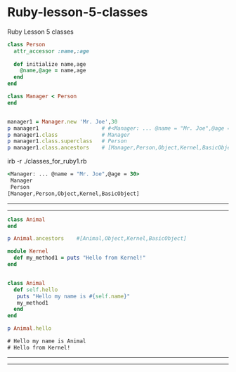 # Ruby-lesson-5-classes
Ruby Lesson 5 classes

```ruby
class Person
  attr_accessor :name,:age
 
  def initialize name,age
    @name,@age = name,age
  end
end

class Manager < Person
end


manager1 = Manager.new 'Mr. Joe',30
p manager1                    # #<Manager: ... @name = "Mr. Joe",@age = 30>
p manager1.class              # Manager
p manager1.class.superclass   # Person
p manager1.class.ancestors    # [Manager,Person,Object,Kernel,BasicObject]
```
irb -r ./classes_for_ruby1.rb

```cmd
<Manager: ... @name = "Mr. Joe",@age = 30>
 Manager
 Person
[Manager,Person,Object,Kernel,BasicObject]
```
____
____

```ruby
class Animal 
end

p Animal.ancestors    #[Animal,Object,Kernel,BasicObject]

module Kernel
  def my_method1 = puts "Hello from Kernel!"
end


class Animal
  def self.hello 
   puts "Hello my name is #{self.name}"
   my_method1
  end
end

p Animal.hello  
```

```cmd
# Hello my name is Animal
# Hello from Kernel!
```
____
____


